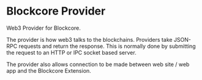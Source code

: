 # Blockcore Provider

Web3 Provider for Blockcore.

The provider is how web3 talks to the blockchains. Providers take JSON-RPC requests and return the response. This is normally done by submitting the request to an HTTP or IPC socket based server.

The provider also allows connection to be made between web site / web app and the Blockcore Extension.
